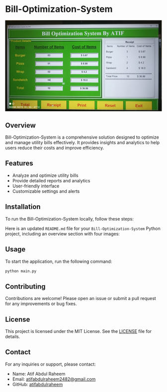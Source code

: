  # Bill-Optimization-System

![Bill Optimization System Image](https://github.com/atifabdulraheem/Bill-Optimization-System/blob/main/Bill%20Review.jpg)

## Overview
Bill-Optimization-System is a comprehensive solution designed to optimize and manage utility bills effectively. It provides insights and analytics to help users reduce their costs and improve efficiency. 

## Features
- Analyze and optimize utility bills
- Provide detailed reports and analytics
- User-friendly interface
- Customizable settings and alerts

## Installation
To run the Bill-Optimization-System locally, follow these steps:

Here is an updated `README.md` file for your `Bill-Optimization-System` Python project, including an overview section with four images:


## Usage
To start the application, run the following command:
```bash
python main.py
```

## Contributing
Contributions are welcome! Please open an issue or submit a pull request for any improvements or bug fixes.


## License
This project is licensed under the MIT License. See the [LICENSE](LICENSE) file for details.

## Contact
For any inquiries or support, please contact:
- Name: Atif Abdul Raheem
- Email: atifabdulraheem2482@gmail.com
- GitHub: [atifabdulraheem](https://github.com/atifabdulraheem)
```
